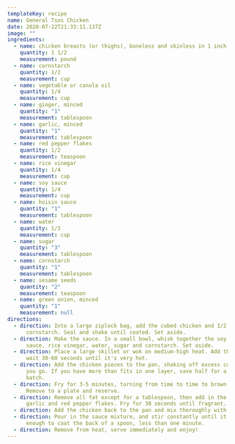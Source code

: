 ```yaml
---
templateKey: recipe
name: General Tsos Chicken
date: 2020-07-22T21:33:11.137Z
image: ""
ingredients:
  - name: chicken breasts (or thighs), boneless and skinless in 1 inch cubes
    quantity: 1 1/2
    measurement: pound
  - name: cornstarch
    quantity: 1/2
    measurement: cup
  - name: vegetable or canola oil
    quantity: 1/4
    measurement: cup
  - name: ginger, minced
    quantity: "1"
    measurement: tablespoon
  - name: garlic, minced
    quantity: "1"
    measurement: tablespoon
  - name: red pepper flakes
    quantity: 1/2
    measurement: teaspoon
  - name: rice vinegar
    quantity: 1/4
    measurement: cup
  - name: soy sauce
    quantity: 1/4
    measurement: cup
  - name: hoisin sauce
    quantity: "1"
    measurement: tablespoon
  - name: water
    quantity: 1/3
    measurement: cup
  - name: sugar
    quantity: "3"
    measurement: tablespoon
  - name: cornstarch
    quantity: "1"
    measurement: tablespoon
  - name: sesame seeds
    quantity: "2"
    measurement: teaspoon
  - name: green onion, minced
    quantity: "1"
    measurement: null
directions:
  - direction: Into a large ziplock bag, add the cubed chicken and 1/2 cup
      cornstarch. Seal and shake until coated. Set aside.
  - direction: Make the sauce. In a small bowl, whisk together the soy sauce, hoisin
      sauce, rice vinegar, water, sugar and cornstarch. Set aside.
  - direction: Place a large skillet or wok on medium-high heat. Add the oil and
      wait 30-60 seconds until it's very hot.
  - direction: Add the chicken pieces to the pan, shaking off excess cornstarch as
      you go. If you have more than fits in one layer, save half for a second
      batch.
  - direction: Fry for 3-5 minutes, turning from time to time to brown evenly.
      Remove to a plate and reserve.
  - direction: Remove all fat except for a tablespoon, then add in the ginger,
      garlic and red pepper flakes. Fry for 30 seconds until fragrant.
  - direction: Add the chicken back to the pan and mix thoroughly with the ginger-garlic.
  - direction: Pour in the sauce mixture, and stir constantly until it's just thick
      enough to coat the back of a spoon, less than one minute.
  - direction: Remove from heat, serve immediately and enjoy!
---
```

